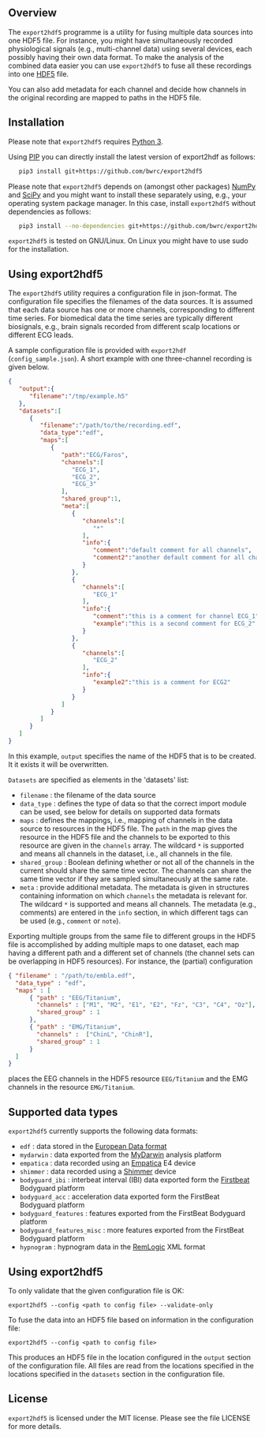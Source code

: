 Overview
--------
The `export2hdf5` programme is a utility for fusing multiple data sources into one HDF5 file. For instance, you might have simultaneously recorded physiological signals (e.g., multi-channel data) using several devices, each possibly having their own data format. To make the analysis of the combined data easier you can use `export2hdf5` to fuse all these recordings into one [HDF5](https://www.hdfgroup.org/) file.

You can also add metadata for each channel and decide how channels in the original recording are mapped to paths in the HDF5 file.


Installation
------------
Please note that `export2hdf5` requires [Python 3](https://www.python.org/).

Using [PIP](https://github.com/pypa/pip) you can directly install the latest version of export2hdf as follows:
```bash
   pip3 install git+https://github.com/bwrc/export2hdf5
```
Please note that `export2hdf5` depends on (amongst other packages) [NumPy](http://www.numpy.org/) and [SciPy](https://www.scipy.org/) and you might want to install these separately using, e.g., your operating system package manager. In this case, install `export2hdf5` without dependencies as follows:
```bash
   pip3 install --no-dependencies git+https://github.com/bwrc/export2hdf5
```

`export2hdf5` is tested on GNU/Linux. On Linux you might have to use sudo for the installation.


Using export2hdf5
-----------------
The `export2hdf5` utility requires a configuration file in json-format. The configuration file specifies the filenames of the data sources. It is assumed that each data source has one or more channels, corresponding to different time series. For biomedical data the time series are typically different biosignals, e.g., brain signals recorded from different scalp locations or different ECG leads.

A sample configuration file is provided with `export2hdf` (`config_sample.json`). A short example with one three-channel recording is given below.

```json
{
   "output":{
      "filename":"/tmp/example.h5"
   },
   "datasets":[
      {
         "filename":"/path/to/the/recording.edf",
         "data_type":"edf",
         "maps":[
            {
               "path":"ECG/Faros",
               "channels":[
                  "ECG_1",
                  "ECG_2",
                  "ECG_3"
               ],
               "shared_group":1,
               "meta":[
                  {
                     "channels":[
                        "*"
                     ],
                     "info":{
                        "comment":"default comment for all channels",
                        "comment2":"another default comment for all channels"
                     }
                  },
                  {
                     "channels":[
                        "ECG_1"
                     ],
                     "info":{
                        "comment":"this is a comment for channel ECG_1",
                        "example":"this is a second comment for ECG_2"
                     }
                  },
                  {
                     "channels":[
                        "ECG_2"
                     ],
                     "info":{
                        "example2":"this is a comment for ECG2"
                     }
                  }
               ]
            }
         ]
      }
   ]
}
```

In this example, `output` specifies the name of the HDF5 that is to be created. It it exists it will be overwritten.

`Datasets` are specified as elements in the 'datasets' list:

- `filename` : the filename of the data source
- `data_type` : defines the type of data so that the correct import module can be used, see below for details on supported data formats
- `maps` : defines the mappings, i.e., mapping of channels in the data source to resources in the HDF5 file. The `path` in the map gives the resource in the HDF5 file and the channels to be exported to this resource are given in the `channels` array. The wildcard `*` is supported and means all channels in the dataset, i.e., all channels in the file.
- `shared_group` : Boolean defining whether or not all of the channels in the current should share the same time vector. The channels can share the same time vector if they are sampled simultaneously at the same rate.
- `meta` : provide additional metadata. The metadata is given in structures containing information on which `channels` the metadata is relevant for. The wildcard `*` is supported and means all channels. The metadata (e.g., comments) are entered in the `info` section, in which different tags can be used (e.g., `comment` or `note`).

Exporting multiple groups from the same file to different groups in the HDF5 file is accomplished by adding multiple maps to one dataset, each map having a different path and a different set of channels (the channel sets can be overlapping in HDF5 resources). For instance, the (partial) configuration

```json
{ "filename" : "/path/to/embla.edf",
  "data_type" : "edf",
  "maps" : [
      { "path" : "EEG/Titanium",
        "channels" : ["M1", "M2", "E1", "E2", "Fz", "C3", "C4", "Oz"],
        "shared_group" : 1
      },
      { "path" : "EMG/Titanium",
        "channels" :  ["ChinL", "ChinR"],
        "shared_group" : 1
      }
  ]
}
```
places the EEG channels in the HDF5 resource `EEG/Titanium` and the EMG channels in the resource `EMG/Titanium`.

Supported data types
--------------------
`export2hdf5` currently supports the following data formats:

- `edf` : data stored in the [European Data format](http://www.edfplus.info/)
- `mydarwin` : data exported from the [MyDarwin](www.mydarwin.eu) analysis platform
- `empatica` : data recorded using an [Empatica](https://www.empatica.com/) E4 device
- `shimmer` : data recorded using a [Shimmer](https://www.shimmersensing.com/) device
- `bodyguard_ibi` : interbeat interval (IBI) data exported form the [Firstbeat](https://www.firstbeat.com/) Bodyguard platform
- `bodyguard_acc` : acceleration data exported form the FirstBeat Bodyguard platform
- `bodyguard_features` : features exported from the FirstBeat Bodyguard platform
- `bodyguard_features_misc` : more features exported from the FirstBeat Bodyguard platform
- `hypnogram` : hypnogram data in the [RemLogic](http://www.natus.com/index.cfm?page=products_1&crid=1014) XML format



Using export2hdf5
-----------------
To only validate that the given configuration file is OK:
```
export2hdf5 --config <path to config file> --validate-only
```

To fuse the data into an HDF5 file based on information in the configuration file:
```
export2hdf5 --config <path to config file>
```
This produces an HDF5 file in the location configured in the `output` section of the configuration file. All files are read from the locations specified in the locations specified in the `datasets` section in the configuration file.

License
-------
`export2hdf5` is licensed under the MIT license. Please see the file LICENSE for more details.
